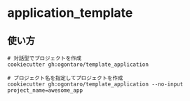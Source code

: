 # application_template

## 使い方

```shell
# 対話型でプロジェクトを作成
cookiecutter gh:ogontaro/template_application

# プロジェクト名を指定してプロジェクトを作成
cookiecutter gh:ogontaro/template_application --no-input project_name=awesome_app
```
